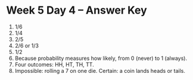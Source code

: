 # Week 5 Day 4 – Answer Key

1. 1/6
2. 1/4
3. 2/5
4. 2/6 or 1/3
5. 1/2
6. Because probability measures how likely, from 0 (never) to 1 (always).
7. Four outcomes: HH, HT, TH, TT.
8. Impossible: rolling a 7 on one die. Certain: a coin lands heads or tails.

